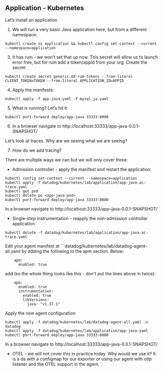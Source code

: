 Application - Kubernetes
--

Let’s install an application  
  
1) We will run a very basic Java application here, but from a different namespace:  
  
```
kubectl create ns application && kubectl config set-context --current --namespace=application  
```  
  
3) It has rum - we won’t set that up now.  This secret will allow us to launch error free, but for rum add a token/appid from your org.  Create the secret:  
  
```  
kubectl create secret generic dd-rum-tokens --from-literal CLIENT_TOKEN=TOKEN --from-literal APPLICATION_ID=APPID  
```  
  
4) Apply the manifests:  
  
```  
kubectl apply -f app-java.yaml -f mysql_ja.yaml  
```  
    
5) What is running?  Let’s hit it:  
  
```  
kubectl port-forward deploy/app-java 33333:8080  
```  
  
6) In a browser navigate to http://localhost:33333/app-java-0.0.1-SNAPSHOT/  
  
Let’s look at traces.  Why are we seeing what we are seeing?  
  
7) How do we add tracing?  
  
There are multiple ways we can but we will only cover three:  
  
* Admission controller - apply the manifest and restart the application:  
  
```  
kubectl config set-context --current --namespace=application  
kubectl apply -f datadog/kubernetes/lab/application/app-java-ac-trace.yaml  
kubectl get pod  
kubectl delete po <app-java-pod>  
kubectl port-forward deploy/app-java 33333:8080  
```  
  
In a browser navigate to http://localhost:33333/app-java-0.0.1-SNAPSHOT/  
  
* Single-step instrumentation - reapply the non-admission controller application  
  
```  
kubectl delete -f datadog/kubernetes/lab/application/app-java-ac-trace.yaml  
```  

Edit your agent manifest at ```datadog/kubernetes/lab/datadog-agent-all.yaml by adding the following to the apm section.  Below:    
  
```  
    apm:  
      enabled: true  
```  
  
add (so the whole thing looks like this - don't put the lines above in twice):  
    
```  
    apm:  
      enabled: true  
      instrumentation:  
        enabled: true  
        libVersions:  
          java: "v1.37.1"  
```  

Apply the new agent configuration:  
  
```  
kubectl apply -f datadog/kubernetes/lab/datadog-agent-all.yaml -n datadog
kubectl apply -f datadog/kubernetes/lab/application/app-java.yaml  
kubectl port-forward deploy/app-java 33333:8080  
```  

In a browser navigate to http://localhost:33333/app-java-0.0.1-SNAPSHOT/
      
* OTEL - we will not cover this in practice today.  Why would we use it?  It is a ds with a configmap for our exporter or using our agent with otlp listener and the OTEL support in the agent.    
